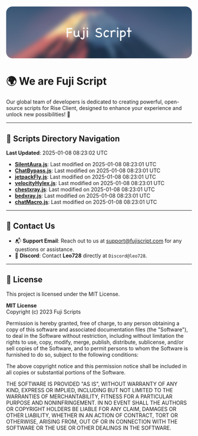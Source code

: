 ![Banner](.github/b.webp)

# 🌍 **We are Fuji Script**

Our global team of developers is dedicated to creating powerful, open-source scripts for Rise Client, designed to enhance your experience and unlock new possibilities! 🌟

---
<!-- SCRIPTS_NAVIGATION_START -->
## 📂 **Scripts Directory Navigation**

**Last Updated**: 2025-01-08 08:23:02 UTC

- **[SilentAura.js](scripts/SilentAura.js)**: Last modified on 2025-01-08 08:23:01 UTC
- **[ChatBypass.js](scripts/ChatBypass.js)**: Last modified on 2025-01-08 08:23:01 UTC
- **[jetpackFly.js](scripts/jetpackFly.js)**: Last modified on 2025-01-08 08:23:01 UTC
- **[velocityHylex.js](scripts/velocityHylex.js)**: Last modified on 2025-01-08 08:23:01 UTC
- **[chestxray.js](scripts/chestxray.js)**: Last modified on 2025-01-08 08:23:01 UTC
- **[bedxray.js](scripts/bedxray.js)**: Last modified on 2025-01-08 08:23:01 UTC
- **[chatMacro.js](scripts/chatMacro.js)**: Last modified on 2025-01-08 08:23:01 UTC

<!-- SCRIPTS_NAVIGATION_END -->

---

## 💬 **Contact Us**  
- 📬 **Support Email**: Reach out to us at [support@fujiscript.com](mailto:support@fujiscript.com) for any questions or assistance.  
- 💬 **Discord**: Contact **Leo728** directly at `Discord@leo728`.

---

## 📜 **License**

This project is licensed under the MIT License.  

**MIT License**  
Copyright (c) 2023 Fuji Scripts  

Permission is hereby granted, free of charge, to any person obtaining a copy of this software and associated documentation files (the "Software"), to deal in the Software without restriction, including without limitation the rights to use, copy, modify, merge, publish, distribute, sublicense, and/or sell copies of the Software, and to permit persons to whom the Software is furnished to do so, subject to the following conditions:  

The above copyright notice and this permission notice shall be included in all copies or substantial portions of the Software.  

THE SOFTWARE IS PROVIDED "AS IS", WITHOUT WARRANTY OF ANY KIND, EXPRESS OR IMPLIED, INCLUDING BUT NOT LIMITED TO THE WARRANTIES OF MERCHANTABILITY, FITNESS FOR A PARTICULAR PURPOSE AND NONINFRINGEMENT. IN NO EVENT SHALL THE AUTHORS OR COPYRIGHT HOLDERS BE LIABLE FOR ANY CLAIM, DAMAGES OR OTHER LIABILITY, WHETHER IN AN ACTION OF CONTRACT, TORT OR OTHERWISE, ARISING FROM, OUT OF OR IN CONNECTION WITH THE SOFTWARE OR THE USE OR OTHER DEALINGS IN THE SOFTWARE.  
